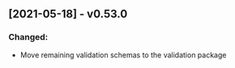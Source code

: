 ## [2021-05-18] - v0.53.0

### Changed:
- Move remaining validation schemas to the validation package

